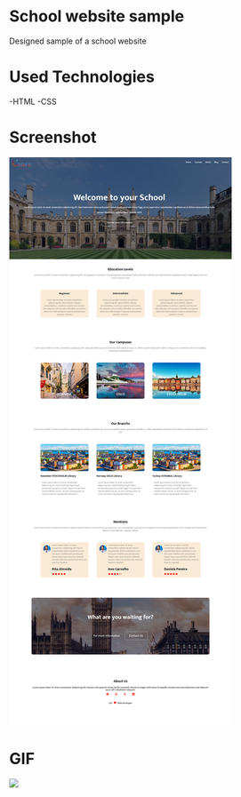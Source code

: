 # School website sample
Designed sample of a school website

# Used Technologies
-HTML
-CSS

# Screenshot

![](images/udemig.png)

# GIF

![](images/School.gif)